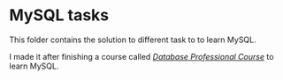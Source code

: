 # MySQL tasks

This folder contains the solution to different task to to learn MySQL.

I made it after finishing a course called
_[Database Professional Course](https://codigofacilito.com/cursos/base-datos-profesional)_
to learn MySQL.
